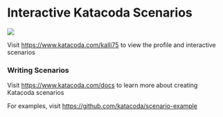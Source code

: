 # Interactive Katacoda Scenarios

[![](http://shields.katacoda.com/katacoda/kalli75/count.svg)](https://www.katacoda.com/kalli75 "Get your profile on Katacoda.com")

Visit https://www.katacoda.com/kalli75 to view the profile and interactive scenarios

### Writing Scenarios
Visit https://www.katacoda.com/docs to learn more about creating Katacoda scenarios

For examples, visit https://github.com/katacoda/scenario-example
